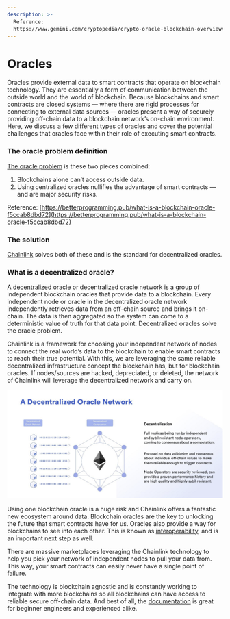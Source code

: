 ```yaml
---
description: >-
  Reference:
  https://www.gemini.com/cryptopedia/crypto-oracle-blockchain-overview#section-blockchain-oracles-explained-why-do-we-need-oracles
---
```


# Oracles

Oracles provide external data to smart contracts that operate on blockchain technology. They are essentially a form of communication between the outside world and the world of blockchain. Because blockchains and smart contracts are closed systems — where there are rigid processes for connecting to external data sources — oracles present a way of securely providing off-chain data to a blockchain network’s on-chain environment. Here, we discuss a few different types of oracles and cover the potential challenges that oracles face within their role of executing smart contracts.

### The oracle problem definition <a href="#5a3f" id="5a3f"></a>

[The oracle problem](https://ethereum.stackexchange.com/a/84645/57451) is these two pieces combined:

1. Blockchains alone can’t access outside data.
2. Using centralized oracles nullifies the advantage of smart contracts — and are major security risks.

Reference: [https://betterprogramming.pub/what-is-a-blockchain-oracle-f5ccab8dbd72](https://betterprogramming.pub/what-is-a-blockchain-oracle-f5ccab8dbd72)

### The solution <a href="#7931" id="7931"></a>

[Chainlink](https://chain.link) solves both of these and is the standard for decentralized oracles.

### What is a decentralized oracle? <a href="#44aa" id="44aa"></a>

A [decentralized oracle](https://docs.chain.link/docs/architecture-decentralized-model) or decentralized oracle network is a group of independent blockchain oracles that provide data to a blockchain. Every independent node or oracle in the decentralized oracle network independently retrieves data from an off-chain source and brings it on-chain. The data is then aggregated so the system can come to a deterministic value of truth for that data point. Decentralized oracles solve the oracle problem.

Chainlink is a framework for choosing your independent network of nodes to connect the real world’s data to the blockchain to enable smart contracts to reach their true potential. With this, we are leveraging the same reliable decentralized infrastructure concept the blockchain has, but for blockchain oracles. If nodes/sources are hacked, depreciated, or deleted, the network of Chainlink will leverage the decentralized network and carry on.

![Decentralized oracles are the solution. (Image source: Chainlink)](<.gitbook/assets/image (12).png>)

Using one blockchain oracle is a huge risk and Chainlink offers a fantastic new ecosystem around data. Blockchain oracles are the key to unlocking the future that smart contracts have for us. Oracles also provide a way for blockchains to see into each other. This is known as [interoperability](https://cointelegraph.com/explained/blockchain-interoperability-explained), and is an important next step as well.

There are massive marketplaces leveraging the Chainlink technology to help you pick your network of independent nodes to pull your data from. This way, your smart contracts can easily never have a single point of failure.

The technology is blockchain agnostic and is constantly working to integrate with more blockchains so all blockchains can have access to reliable secure off-chain data. And best of all, the [documentation](https://docs.chain.link/docs) is great for beginner engineers and experienced alike.
